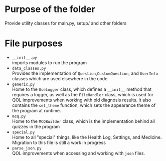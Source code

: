 # Purpose of the folder
Provide utility classes for main.py, setup/ and other folders

# File purposes
<ul>
    <li><code>__init__.py</code></li>
    imports modules to run the program
    <li><code>data_classes.py</code></li>
    Provides the implementation of <code>Question</code>,<code>CustomQuestion</code>, and <code>UserInfo</code> classes which are used elsewhere in the code
    <li><code>generic.py</code></li>
    Home to the <code>UseLogger</code> class, which defines a <code>__init__</code> method that requires a logger, as well as the <code>FileHandler</code> class, which is used for QOL improvements when working with old diagnosis results. It also contains the <code>set_theme</code> function, which sets the appearance theme of the program at runtime.
    <li><code>mcq.py</code></li>
    Home to the <code>MCQBuilder</code> class, which is the implementation behind all quizzes in the program
    <li><code>special.py</code></li>
    Home to all "special" things, like the Health Log, Settings, and Medicine. Migration to this file is still a work in progress
    <li><code>parse_json.py</code></li>
    QOL improvements when accessing and working with <code>json</code> files.
</ul>

